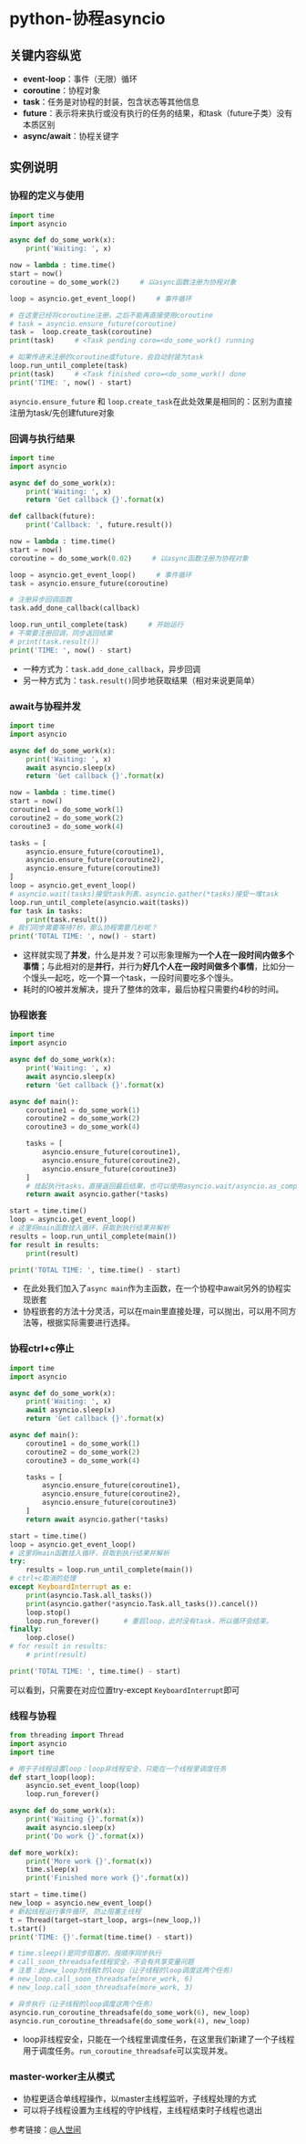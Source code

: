 # python-协程asyncio

## 关键内容纵览

- **event-loop**：事件（无限）循环
- **coroutine**：协程对象
- **task**：任务是对协程的封装，包含状态等其他信息
- **future**：表示将来执行或没有执行的任务的结果，和task（future子类）没有本质区别
- **async/await**：协程关键字

## 实例说明

### 协程的定义与使用

```python
import time
import asyncio

async def do_some_work(x):
    print('Waiting: ', x)

now = lambda : time.time()
start = now()
coroutine = do_some_work(2)     # 以async函数注册为协程对象

loop = asyncio.get_event_loop()     # 事件循环

# 在这里已经将coroutine注册，之后不能再直接使用coroutine
# task = asyncio.ensure_future(coroutine)
task =  loop.create_task(coroutine)
print(task)     # <Task pending coro=<do_some_work() running

# 如果传进未注册的coroutine或future，会自动封装为task
loop.run_until_complete(task)          
print(task)     # <Task finished coro=<do_some_work() done
print('TIME: ', now() - start)
```

`asyncio.ensure_future` 和 `loop.create_task`在此处效果是相同的：区别为直接注册为task/先创建future对象

### 回调与执行结果

```python
import time
import asyncio

async def do_some_work(x):
    print('Waiting: ', x)
    return 'Get callback {}'.format(x)

def callback(future):
    print('Callback: ', future.result())

now = lambda : time.time()
start = now()
coroutine = do_some_work(0.02)     # 以async函数注册为协程对象

loop = asyncio.get_event_loop()     # 事件循环
task = asyncio.ensure_future(coroutine)

# 注册异步回调函数
task.add_done_callback(callback)    

loop.run_until_complete(task)     # 开始运行
# 不需要注册回调，同步返回结果
# print(task.result())    
print('TIME: ', now() - start)
```

- 一种方式为：`task.add_done_callback`，异步回调
- 另一种方式为：`task.result()`同步地获取结果（相对来说更简单）

### await与协程并发

```python
import time
import asyncio

async def do_some_work(x):
    print('Waiting: ', x)
    await asyncio.sleep(x)      
    return 'Get callback {}'.format(x)

now = lambda : time.time()
start = now()
coroutine1 = do_some_work(1)
coroutine2 = do_some_work(2)
coroutine3 = do_some_work(4)

tasks = [
    asyncio.ensure_future(coroutine1),
    asyncio.ensure_future(coroutine2),
    asyncio.ensure_future(coroutine3)
]
loop = asyncio.get_event_loop()
# asyncio.wait(tasks)接受task列表，asyncio.gather(*tasks)接受一堆task
loop.run_until_complete(asyncio.wait(tasks))
for task in tasks:
    print(task.result())
# 我们同步需要等待7秒，那么协程需要几秒呢？
print('TOTAL TIME: ', now() - start)
```

- 这样就实现了**并发**，什么是并发？可以形象理解为**一个人在一段时间内做多个事情**；与此相对的是**并行**，并行为**好几个人在一段时间做多个事情**，比如分一个馒头一起吃，吃一个算一个task，一段时间要吃多个馒头。
- 耗时的IO被并发解决，提升了整体的效率，最后协程只需要约4秒的时间。

### 协程嵌套

```python
import time
import asyncio

async def do_some_work(x):
    print('Waiting: ', x)
    await asyncio.sleep(x)      
    return 'Get callback {}'.format(x)

async def main():
    coroutine1 = do_some_work(1)
    coroutine2 = do_some_work(2)
    coroutine3 = do_some_work(4)

    tasks = [
        asyncio.ensure_future(coroutine1),
        asyncio.ensure_future(coroutine2),
        asyncio.ensure_future(coroutine3)
    ]
    # 挂起执行tasks，直接返回最后结果，也可以使用asyncio.wait/asyncio.as_completed
    return await asyncio.gather(*tasks)

start = time.time()
loop = asyncio.get_event_loop()
# 这里将main函数挂入循环，获取到执行结果并解析
results = loop.run_until_complete(main())
for result in results:
    print(result)

print('TOTAL TIME: ', time.time() - start)
```

- 在此处我们加入了`async main`作为主函数，在一个协程中await另外的协程实现嵌套
- 协程嵌套的方法十分灵活，可以在main里直接处理，可以抛出，可以用不同方法等，根据实际需要进行选择。

### 协程ctrl+c停止

```python
import time
import asyncio

async def do_some_work(x):
    print('Waiting: ', x)
    await asyncio.sleep(x)      
    return 'Get callback {}'.format(x)

async def main():
    coroutine1 = do_some_work(1)
    coroutine2 = do_some_work(2)
    coroutine3 = do_some_work(4)

    tasks = [
        asyncio.ensure_future(coroutine1),
        asyncio.ensure_future(coroutine2),
        asyncio.ensure_future(coroutine3)
    ]
    return await asyncio.gather(*tasks)

start = time.time()
loop = asyncio.get_event_loop()
# 这里将main函数挂入循环，获取到执行结果并解析
try:
    results = loop.run_until_complete(main())
# ctrl+c取消的处理
except KeyboardInterrupt as e:
    print(asyncio.Task.all_tasks())
    print(asyncio.gather(*asyncio.Task.all_tasks()).cancel())
    loop.stop()
    loop.run_forever()      # 重启loop，此时没有task，所以循环会结束。
finally:
    loop.close()
# for result in results:
    # print(result)

print('TOTAL TIME: ', time.time() - start)
```

可以看到，只需要在对应位置try-except `KeyboardInterrupt`即可

### 线程与协程

```python
from threading import Thread
import asyncio
import time

# 用于子线程设置loop：loop非线程安全，只能在一个线程里调度任务
def start_loop(loop):
    asyncio.set_event_loop(loop)
    loop.run_forever()

async def do_some_work(x):
    print('Waiting {}'.format(x))
    await asyncio.sleep(x)
    print('Do work {}'.format(x))

def more_work(x):
    print('More work {}'.format(x))
    time.sleep(x)
    print('Finished more work {}'.format(x))

start = time.time()
new_loop = asyncio.new_event_loop()
# 新起线程运行事件循环, 防止阻塞主线程
t = Thread(target=start_loop, args=(new_loop,))
t.start()
print('TIME: {}'.format(time.time() - start))

# time.sleep()是同步阻塞的，按顺序同步执行
# call_soon_threadsafe线程安全，不会有共享变量问题
# 注意：此new_loop为线程t的loop（让子线程的loop调度这两个任务）
# new_loop.call_soon_threadsafe(more_work, 6)
# new_loop.call_soon_threadsafe(more_work, 3)

# 异步执行（让子线程的loop调度这两个任务）
asyncio.run_coroutine_threadsafe(do_some_work(6), new_loop)
asyncio.run_coroutine_threadsafe(do_some_work(4), new_loop)
```

- loop非线程安全，只能在一个线程里调度任务，在这里我们新建了一个子线程用于调度任务。`run_coroutine_threadsafe`可以实现并发。

### master-worker主从模式

- 协程更适合单线程操作，以master主线程监听，子线程处理的方式
- 可以将子线程设置为主线程的守护线程，主线程结束时子线程也退出

参考链接：[@人世间](https://www.jianshu.com/p/b5e347b3a17c)